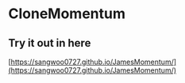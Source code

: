 # CloneMomentum

## Try it out in here
[https://sangwoo0727.github.io/JamesMomentum/](https://sangwoo0727.github.io/JamesMomentum/)
